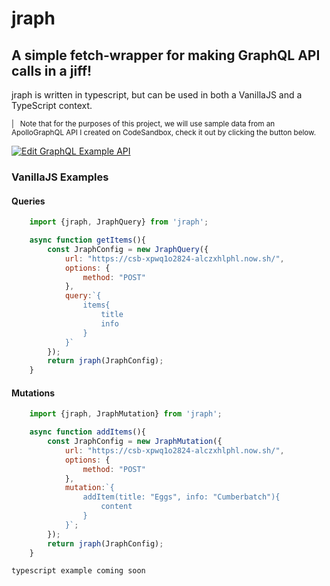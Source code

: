 # jraph
## A simple fetch-wrapper for making GraphQL API calls in a jiff!

jraph is written in typescript, but can be used in both a VanillaJS and a TypeScript context.

<small>
    | &nbsp; Note that for the purposes of this project, we will use sample data from an ApolloGraphQL API I created on CodeSandbox, check it out by clicking the button below.
</small>

[![Edit GraphQL Example API](https://codesandbox.io/static/img/play-codesandbox.svg)](https://codesandbox.io/s/xpwq1o2824?autoresize=1&hidenavigation=1)

### VanillaJS Examples

#### Queries
```js
    import {jraph, JraphQuery} from 'jraph';

    async function getItems(){
        const JraphConfig = new JraphQuery({
            url: "https://csb-xpwq1o2824-alczxhlphl.now.sh/",
            options: {
                method: "POST"
            },
            query:`{
                items{
                    title
                    info
                }
            }`
        });
        return jraph(JraphConfig);
    }
```

#### Mutations
```js
    import {jraph, JraphMutation} from 'jraph';

    async function addItems(){
        const JraphConfig = new JraphMutation({
            url: "https://csb-xpwq1o2824-alczxhlphl.now.sh/",
            options: {
                method: "POST"
            },
            mutation:`{
                addItem(title: "Eggs", info: "Cumberbatch"){
                    content
                }
            }`;
        });
        return jraph(JraphConfig);
    }
```

`typescript example coming soon`